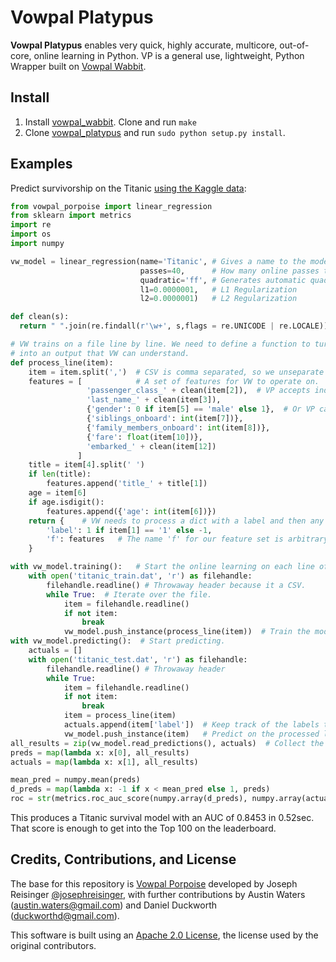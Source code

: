 # Vowpal Platypus

**Vowpal Platypus** enables very quick, highly accurate, multicore, out-of-core, online learning in Python. VP is a general use, lightweight, Python Wrapper built on [Vowpal Wabbit](https://github.com/JohnLangford/vowpal_wabbit/).


## Install

1. Install [vowpal_wabbit](https://github.com/JohnLangford/vowpal_wabbit/). Clone and run ``make``
2. Clone [vowpal_platypus](https://github.com/peterhurford/vowpal_platypus) and run `sudo python setup.py install`.

## Examples

Predict survivorship on the Titanic [using the Kaggle data](https://www.kaggle.com/c/titanic):

```Python
from vowpal_porpoise import linear_regression
from sklearn import metrics
import re
import os
import numpy

vw_model = linear_regression(name='Titanic', # Gives a name to the model file.
                             passes=40,      # How many online passes to do.
                             quadratic='ff', # Generates automatic quadratic features.
                             l1=0.0000001,   # L1 Regularization
                             l2=0.0000001)   # L2 Regularization

def clean(s):
  return " ".join(re.findall(r'\w+', s,flags = re.UNICODE | re.LOCALE)).lower()

# VW trains on a file line by line. We need to define a function to turn each CSV line
# into an output that VW can understand.
def process_line(item):
    item = item.split(',')  # CSV is comma separated, so we unseparate it.
    features = [            # A set of features for VW to operate on.
                 'passenger_class_' + clean(item[2]),  # VP accepts individual strings as features.
                 'last_name_' + clean(item[3]),
                 {'gender': 0 if item[5] == 'male' else 1},  # Or VP can take a dict with a number.
                 {'siblings_onboard': int(item[7])},
                 {'family_members_onboard': int(item[8])},
                 {'fare': float(item[10])},
                 'embarked_' + clean(item[12])
               ]
    title = item[4].split(' ')
    if len(title):
        features.append('title_' + title[1])
    age = item[6]
    if age.isdigit():
        features.append({'age': int(item[6])})
    return {    # VW needs to process a dict with a label and then any number of feature sets.
        'label': 1 if item[1] == '1' else -1,
        'f': features   # The name 'f' for our feature set is arbitrary, but is the same as the 'ff' above that creates quadratic features.
    }

with vw_model.training():   # Start the online learning on each line of the file.
    with open('titanic_train.dat', 'r') as filehandle:
        filehandle.readline() # Throwaway header because it a CSV.
        while True:  # Iterate over the file.
            item = filehandle.readline()
            if not item:
                break
            vw_model.push_instance(process_line(item))  # Train the model on the processed line.
with vw_model.predicting():  # Start predicting.
    actuals = []
    with open('titanic_test.dat', 'r') as filehandle:
        filehandle.readline() # Throwaway header
        while True:
            item = filehandle.readline()
            if not item:
                break
            item = process_line(item)
            actuals.append(item['label'])  # Keep track of the labels to grade accuracy.
            vw_model.push_instance(item)   # Predict on the processed line.
all_results = zip(vw_model.read_predictions(), actuals)  # Collect the predictions made.
preds = map(lambda x: x[0], all_results)
actuals = map(lambda x: x[1], all_results)

mean_pred = numpy.mean(preds)
d_preds = map(lambda x: -1 if x < mean_pred else 1, preds)
roc = str(metrics.roc_auc_score(numpy.array(d_preds), numpy.array(actuals)))
```

This produces a Titanic survival model with an AUC of 0.8453 in 0.52sec. That score is enough to get into the Top 100 on the leaderboard.


## Credits, Contributions, and License

The base for this repository is [Vowpal Porpoise](https://github.com/josephreisinger/vowpal_porpoise) developed by Joseph Reisinger [@josephreisinger](http://twitter.com/josephreisinger), with further contributions by Austin Waters (austin.waters@gmail.com) and Daniel Duckworth (duckworthd@gmail.com).

This software is built using an [Apache 2.0 License](https://www.apache.org/licenses/LICENSE-2.0), the license used by the original contributors.
